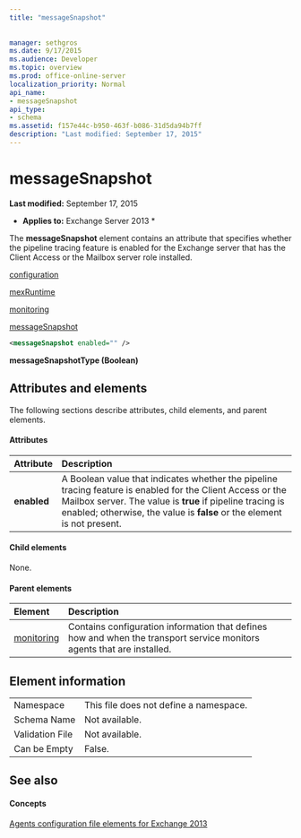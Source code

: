 ```yaml
---
title: "messageSnapshot"
 
 
manager: sethgros
ms.date: 9/17/2015
ms.audience: Developer
ms.topic: overview
ms.prod: office-online-server
localization_priority: Normal
api_name:
- messageSnapshot
api_type:
- schema
ms.assetid: f157e44c-b950-463f-b086-31d5da94b7ff
description: "Last modified: September 17, 2015"
---
```


# messageSnapshot

 **Last modified:** September 17, 2015 
  
 * **Applies to:** Exchange Server 2013 * 
  
The **messageSnapshot** element contains an attribute that specifies whether the pipeline tracing feature is enabled for the Exchange server that has the Client Access or the Mailbox server role installed. 
  
[configuration](configuration.md)
  
[mexRuntime](mexruntime.md)
  
[monitoring](monitoring.md)
  
[messageSnapshot](messagesnapshot.md)
  
```XML
<messageSnapshot enabled="" />
```

 **messageSnapshotType (Boolean)**
## Attributes and elements

The following sections describe attributes, child elements, and parent elements.
  
#### Attributes

|**Attribute**|**Description**|
|:-----|:-----|
|**enabled** <br/> |A Boolean value that indicates whether the pipeline tracing feature is enabled for the Client Access or the Mailbox server. The value is **true** if pipeline tracing is enabled; otherwise, the value is **false** or the element is not present.  <br/> |
   
#### Child elements

None.
  
#### Parent elements

|**Element**|**Description**|
|:-----|:-----|
|[monitoring](monitoring.md) <br/> |Contains configuration information that defines how and when the transport service monitors agents that are installed.  <br/> |
   
## Element information

|||
|:-----|:-----|
|Namespace  <br/> |This file does not define a namespace.  <br/> |
|Schema Name  <br/> |Not available.  <br/> |
|Validation File  <br/> |Not available.  <br/> |
|Can be Empty  <br/> |False.  <br/> |
   
## See also

#### Concepts

[Agents configuration file elements for Exchange 2013](agents-configuration-file-elements-for-exchange-2013.md)

